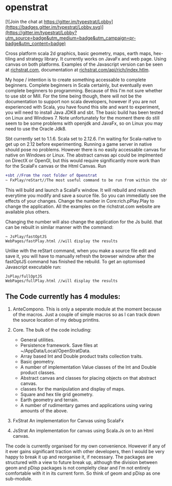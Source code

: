 # openstrat

[![Join the chat at https://gitter.im/typestrat/Lobby](https://badges.gitter.im/typestrat/Lobby.svg)](https://gitter.im/typestrat/Lobby?utm_source=badge&utm_medium=badge&utm_campaign=pr-badge&utm_content=badge)

Cross platform scala 2d graphics, basic geometry, maps, earth maps, hex-tiling and strategy library. It currently works on JavaFx and web page. Using canvas on both platforms. Examples of the Javascript version can be seen at [richstrat.com](richstrat.com), documentation at [richstrat.com/api/rich/index.htlm](richstrat.com/api/rich/index.htlm).

My hope / intention is to create something accessable to complete beginners. Complete beginners in Scala certainly, but eventually even complete beginners to programming. Because of this I'm not sure whether to use sbt or Mill. For the time being though, there will not be the documentation to support non scala developers, however if you are not experienced with Scala, you have found this site and want to experiment, you will need to install Java JDK8 and sbt. The basic build has been tested on Linux and Windows 7. Note unfortunately for the moment there do still seem to be some problems with openjdk and JavaFx, so on Linux you may need to use the Oracle Jdk8.

Sbt currently set to 1.1.6. Scala set to 2.12.6. I'm waiting for Scala-native to get up on 2.12 before experimenting. Running a game server in native should pose no problems. However there is no easily accessable canvas for native on Windows or Linux. The abstract canvas api could be implmented on DirectX or OpenGl, but this would require significantly more work than for the ScalaFx canvas or the Html Canvas. Run

```diff
+sbt //From the root folder of Openstrat
~ FxPlay/reStart//The most useful command to be run from within the sbt console
```

This will build and launch a ScalaFx window. It will rebuild and relaunch everytime you modify and save a source file. So you can immediatly see the effects of your changes. Change the number in Core:rich.pPlay.Play to change the application. All the examples on the richstrat.com website are available plus others.

Changing the number will also change the application for the Js build. that can be rebuilt in similar manner with the command: 

```
~ JsPlay/fastOptJS
WebPages/fastPlay.html //will display the results
```

Unlike with the reStart command, when you make a source file edit and save it, you will have to manually refresh the browser window after the fastOptJS command has finished the rebuild. To get an optomised Javascript executable run:

```
JsPlay/fullOptJS
WebPages/fullPlay.html //will display the results
```

## The Code currently has 4 modules:

1. AnteCompono. This is only a seperate module at the moment because of the macros. Just a couple of simple macros so as I can track down the source location of my debug printlns.

2. Core. The bulk of the code including:
   * General utilities.
   * Persistence framework. Save files at ~/AppData/Local/OpenStratData.
   * Array based Int and Double product traits collection traits.
   * Basic  geometry.
   * A number of implementation Value classes of the Int and Double product classes.
   * Abstract canvas and classes for placing objects on that abstract canvas.
   * classes for the manipulation and display of maps.
   * Square and hex tile grid geometry.
   * Earth geometry and terrain.
   * A number of rudimentary games and applications using varing amounts of the above.

3. FxStrat An implementation for Canvas using ScalaFx

4. JsStrat An implementation for canvas using Scala.Js on to an Html canvas.

The code is currently organised for my own convenience. However if any of it ever gains significant traction with other developers, then I would be very happy to break it up and reorganise it, if necessary. The packages are structured with a view to future break up, although the division between geom and pDisp packages is not complelty clear and I'm not entirely comfortable with it in its current form. So think of geom and pDisp as one sub-module.
